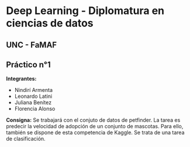 # Deep Learning - Diplomatura en ciencias de datos

## UNC - FaMAF
## Práctico n°1

__Integrantes:__
* Nindirí Armenta
* Leonardo Latini
* Juliana Benítez
* Florencia Alonso

__Consigna:__ Se trabajará con el conjuto de datos de petfinder. La tarea es predecir la velocidad de adopción de un conjunto de mascotas. Para ello, también se dispone de esta competencia de Kaggle. Se trata de una tarea de clasificación.
